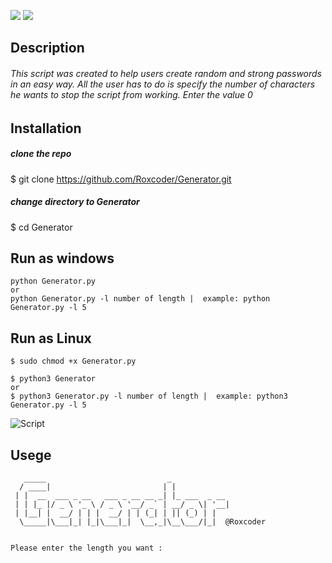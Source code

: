 <p align=center>

<a target="_blank" href="https://www.python.org/downloads/" title="Python version"><img src="https://img.shields.io/badge/python-%3E=_3.6-green.svg"></a>
<a target="_blank" href="https://twitter.com/saudalminqah" title="My profile on twitter"><img src="https://img.shields.io/twitter/url/http/shields.io.svg?style=social"></a>

</p>



## Description

###### This script was created to help users create random and strong passwords in an easy way. All the user has to do is specify the number of characters he wants to stop the script from working. Enter the value 0


## Installation 


##### clone the repo
$ git clone https://github.com/Roxcoder/Generator.git

##### change directory to Generator
$ cd Generator

## Run as windows

```
python Generator.py
or 
python Generator.py -l number of length |  example: python Generator.py -l 5
```
## Run as Linux
```
$ sudo chmod +x Generator.py

$ python3 Generator
or 
$ python3 Generator.py -l number of length |  example: python3 Generator.py -l 5

```

 <img src="https://raw.githubusercontent.com/Roxcoder/Generator/master/Script.JPG" alt="Script">

## Usege 

```console
   _____                           _                     
  / ____|                         | |                    
 | |  __  ___ _ __   ___ _ __ __ _| |_ ___  _ __         
 | | |_ |/ _ \ '_ \ / _ \ '__/ _` | __/ _ \| '__|        
 | |__| |  __/ | | |  __/ | | (_| | || (_) | |           
  \_____|\___|_| |_|\___|_|  \__,_|\__\___/|_|  @Roxcoder


Please enter the length you want :
```
